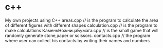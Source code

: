 # c++
My own projects using C++ 
areas.cpp // is the program to calculate the area of different figures with different shapes
calculation.cpp // is the program to make calculations
КаменьНожницаБумага.cpp // is the small game that will randomly generate stone,paper or scissors.
contacts.cpp // the program where user can collect his contacts by writing their names and numbers
